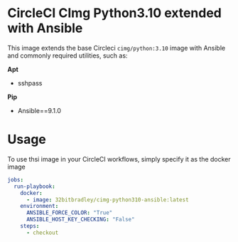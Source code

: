 # CircleCI CImg Python3.10 extended with Ansible

This image extends the base Circleci `cimg/python:3.10` image with Ansible and commonly required utilities, such as:

**Apt**

* sshpass

**Pip**

* Ansible==9.1.0


# Usage

To use thsi image in your CircleCI workflows, simply specify it as the docker image

```yaml
jobs:
  run-playbook:
    docker:
      - image: 32bitbradley/cimg-python310-ansible:latest
    environment:
      ANSIBLE_FORCE_COLOR: "True"
      ANSIBLE_HOST_KEY_CHECKING: "False"
    steps:
      - checkout
```
